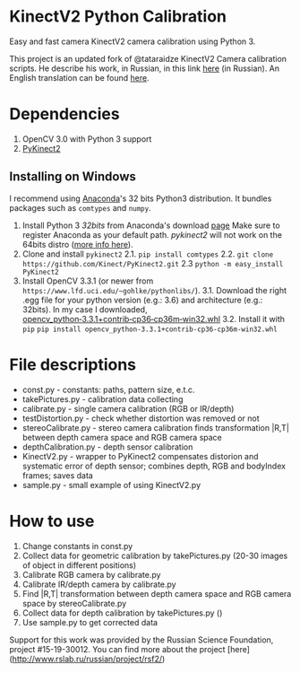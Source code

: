 # KinectV2 Python Calibration

Easy and fast camera KinectV2 camera calibration using Python 3.

This project is an updated fork of @tataraidze KinectV2 Camera calibration scripts. He describe his work, in Russian, in this link [here](http://habrahabr.ru/post/272629/) (in Russian). An English translation can be found [here](http://developers-club.com/posts/272629/).

# Dependencies
1. OpenCV 3.0 with Python 3 support
2. [PyKinect2](https://github.com/Kinect/PyKinect2)

## Installing on Windows
I recommend using [Anaconda](https://www.anaconda.com/download)'s 32 bits Python3 distribution. It bundles packages such as `comtypes` and `numpy`. 
1. Install Python 3 *32bits* from Anaconda's download [page](https://www.anaconda.com/download)
   Make sure to register Anaconda as your default path. *pykinect2* will not work on the 64bits distro ([more info here](https://github.com/Kinect/PyKinect2/issues/17)).
2. Clone and install `pykinect2`
   2.1. `pip install comtypes`
   2.2. `git clone https://github.com/Kinect/PyKinect2.git`
   2.3  `python -m easy_install PyKinect2`
3. Install OpenCV 3.3.1 (or newer from `https://www.lfd.uci.edu/~gohlke/pythonlibs/`).
   3.1. Download the right .egg file for your python version (e.g.: 3.6) and architecture (e.g.: 32bits).
     In my case I downloaded, [opencv_python‑3.3.1+contrib‑cp36‑cp36m‑win32.whl](https://download.lfd.uci.edu/pythonlibs/yhckc96n/opencv_python-3.3.1+contrib-cp36-cp36m-win32.whl)
   3.2. Install it with `pip`
     `pip install opencv_python-3.3.1+contrib-cp36-cp36m-win32.whl`

# File descriptions
* const.py - constants: paths, pattern size, e.t.c.
* takePictures.py - calibration data collecting
* calibrate.py -  single camera calibration (RGB or IR/depth)
* testDistortion.py - check whether distortion was removed or not
* stereoCalibrate.py - stereo camera calibration finds transformation |R,T| between depth camera space and RGB camera space
* depthCalibration.py - depth sensor calibration
* KinectV2.py - wrapper to PyKinect2 compensates distorion and systematic  error of depth sensor; combines depth, RGB and bodyIndex frames; saves data
* sample.py - small example of using KinectV2.py 

# How to use
1. Change constants in const.py
2. Collect data for geometric calibration by takePictures.py (20-30 images of object in different positions)
3. Calibrate RGB camera by calibrate.py
4. Calibrate IR/depth camera by calibrate.py
5. Find |R,T| transformation between depth camera space and RGB camera space by stereoCalibrate.py
6. Collect data for depth calibration by takePictures.py ()
7. Use sample.py to get corrected data 

Support for this work was provided by the Russian Science Foundation, project #15-19-30012. 
You can find more about the project [here] (http://www.rslab.ru/russian/project/rsf2/)
